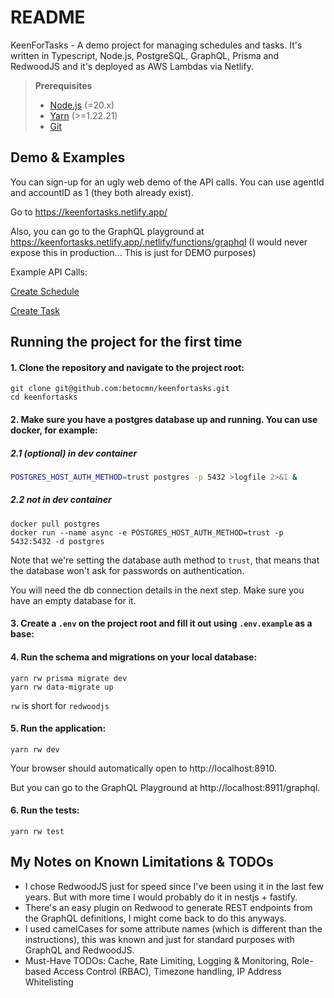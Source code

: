 # README

KeenForTasks - A demo project for managing schedules and tasks. It's written in Typescript, Node.js, PostgreSQL, GraphQL, Prisma and RedwoodJS and it's deployed as AWS Lambdas via Netlify.

> **Prerequisites**
> - [Node.js](https://nodejs.org/en/) (=20.x)
> - [Yarn](https://yarnpkg.com/) (>=1.22.21)
> - [Git](https://git-scm.com/)

## Demo & Examples
You can sign-up for an ugly web demo of the API calls. You can use agentId and accountID as 1 (they both already exist).

Go to https://keenfortasks.netlify.app/

Also, you can go to the GraphQL playground at https://keenfortasks.netlify.app/.netlify/functions/graphql (I would never expose this in production... This is just for DEMO purposes)

Example API Calls:

[Create Schedule](https://keenfortasks.netlify.app/.netlify/functions/graphql?query=mutation+CreateSchedule+%7B%0A++createSchedule%28input%3A+%7B%0A++++accountId%3A+1%2C%0A++++agentId%3A+1%2C%0A++++startTime%3A+%222025-06-01T07%3A04%3A07.000Z%22%2C%0A++++endTime%3A+%222025-06-01T07%3A06%3A02.000Z%22%0A++%7D%29+%7B%0A++++id%0A++++accountId%0A++++agentId%0A++++startTime%0A++++endTime%0A++%7D%0A%7D%0A#)

[Create Task](https://keenfortasks.netlify.app/.netlify/functions/graphql?query=mutation+CreateTask+%7B%0A++createTask%28input%3A+%7B%0A++++accountId%3A+1%0A++++scheduleId%3A+%220efb1c05-ce65-4a4f-b4b2-8a8007314aef%22%0A++++startTime%3A+%222024-08-01T07%3A06%3A07.000Z%22%0A++++duration%3A+60%0A++++type%3A+work%0A++%7D%29+%7B%0A++++id%0A++++accountId%0A++++scheduleId%0A++++startTime%0A++++duration%0A++++type%0A++++createdAt%0A++++updatedAt%0A++%7D%0A%7D#)

## Running the project for the first time

#### 1. Clone the repository and navigate to the project root:
```
git clone git@github.com:betocmn/keenfortasks.git
cd keenfortasks
```

#### 2. Make sure you have a postgres database up and running. You can use docker, for example:

##### 2.1 (optional) in dev container

```sh
POSTGRES_HOST_AUTH_METHOD=trust postgres -p 5432 >logfile 2>&1 &
```

##### 2.2 not in dev container

```
docker pull postgres
docker run --name async -e POSTGRES_HOST_AUTH_METHOD=trust -p 5432:5432 -d postgres
```
Note that we're setting the database auth method to `trust`, that means that the database won't ask for passwords on authentication.

You will need the db connection details in the next step. Make sure you have an empty database for it.

#### 3. Create a `.env` on the project root and fill it out using `.env.example` as a base:

#### 4. Run the schema and migrations on your local database:
```
yarn rw prisma migrate dev
yarn rw data-migrate up
```
`rw` is short for `redwoodjs`

#### 5. Run the application:
```
yarn rw dev
```

Your browser should automatically open to http://localhost:8910.

But you can go to the GraphQL Playground at http://localhost:8911/graphql.

#### 6. Run the tests:
```
yarn rw test
```


## My Notes on Known Limitations & TODOs
- I chose RedwoodJS just for speed since I've been using it in the last few years. But with more time I would probably do it in nestjs + fastify.
- There's an easy plugin on Redwood to generate REST endpoints from the GraphQL definitions, I might come back to do this anyways.
- I used camelCases for some attribute names (which is different than the instructions), this was known and just for standard purposes with GraphQL and RedwoodJS.
- Must-Have TODOs: Cache, Rate Limiting, Logging & Monitoring, Role-based Access Control (RBAC), Timezone handling, IP Address Whitelisting
